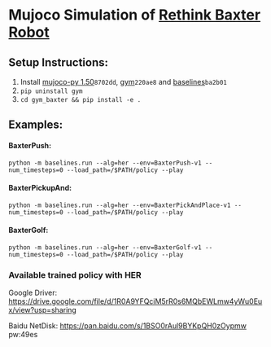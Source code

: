 # Mujoco Simulation of [Rethink Baxter Robot](http://www.mujoco.org/forum/index.php?resources/baxter.17/)
## Setup Instructions:
1. Install [mujoco-py 1.50](https://github.com/openai/mujoco-py)`8702dd`, [gym](https://github.com/openai/gym)`220ae8` and [baselines](https://github.com/openai/baselines)`ba2b01`
2. `pip uninstall gym`
3. `cd gym_baxter && pip install -e .`

## Examples:
#### BaxterPush:
```
python -m baselines.run --alg=her --env=BaxterPush-v1 --num_timesteps=0 --load_path=/$PATH/policy --play
```
#### BaxterPickupAnd:
```
python -m baselines.run --alg=her --env=BaxterPickAndPlace-v1 --num_timesteps=0 --load_path=/$PATH/policy --play
```
#### BaxterGolf:
```
python -m baselines.run --alg=her --env=BaxterGolf-v1 --num_timesteps=0 --load_path=/$PATH/policy --play
```

### Available trained policy with HER 
Google Driver: https://drive.google.com/file/d/1R0A9YFQciM5rR0s6MQbEWLmw4yWu0Eux/view?usp=sharing

Baidu NetDisk: https://pan.baidu.com/s/1BSO0rAul9BYKpQH0zOypmw  pw:49es

